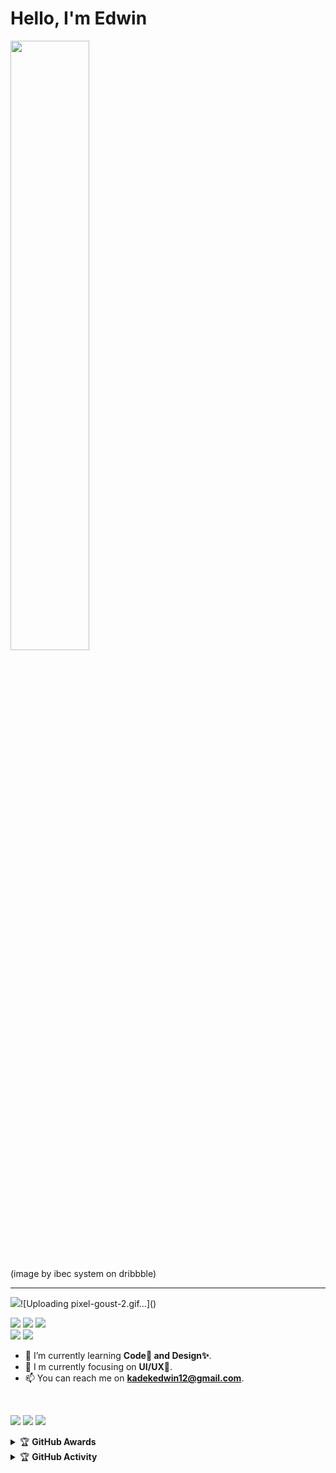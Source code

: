 <h1>Hello, I'm Edwin</h1>
<img width="50%", src="https://github.com/kadekedwin/kadekedwin/assets/71983420/426d7c37-defc-4234-87b6-e76f31e14956"/>
<p>(image by ibec system on dribbble)</p>

<hr/>

<p>
  <a href="#"><img src="https://img.shields.io/badge/-C++-blue?style=flat-square&logo=cplusplus&logoColor=white"/></a>![Uploading pixel-goust-2.gif…]()

  <a href="#"><img src="https://img.shields.io/badge/-JavaScript-yellow?style=flat-square&logo=javascript&logoColor=white"/></a>
  <a href="#"><img src="https://img.shields.io/badge/-Node js-green?style=flat-square&logo=Node.js&logoColor=white"/></a>
  <a href="#"><img src="https://img.shields.io/badge/-Git-red?style=flat-square&logo=git&logoColor=white"/></a>
  <br>
  <a href="https://github.com/kadekedwin"><img src="https://img.shields.io/github/followers/kadekedwin?style=social"/></a>
  <a href="https://youtube.com/@kadekedwin"><img src="https://img.shields.io/youtube/channel/subscribers/UC1JNrxsEa5lCyFqvqcj8xIw?style=social" /></a>
</p>
  
- 🌱 I’m currently learning **Code👾 and Design✨**.
- 👀 I m currently focusing on **UI/UX🌟**.
- 📫 You can reach me on **kadekedwin12@gmail.com**.

<br/>
  
<p>
  <a href="https://github.com/kadekedwin"><img src="https://github-readme-stats.vercel.app/api?username=kadekedwin&show_icons=true&theme=radical"></a>
  <a href="https://github.com/kadekedwin"><img src="https://github-readme-streak-stats.herokuapp.com/?user=kadekedwin&theme=radical"></a>
  <a href="https://github.com/kadekedwin"><img src="https://github-readme-stats.vercel.app/api/top-langs/?username=kadekedwin&theme=radical&layout=compact"></a>
</p>

<details>
  <summary>&#127942 <b>GitHub Awards</b></summary>
  <br/>
  ![Github Trophy](https://github-profile-trophy.vercel.app/?username=kadekedwin&theme=onedark)
</details>

<details>
  <summary>&#127942 <b>GitHub Activity</b></summary>
  <br/>
  ![Metrics](https://metrics.lecoq.io/kadekedwin?template=classic&repositories.forks=true&languages=1&languages.colors=github&languages.threshold=0%25&config.timezone=Asia%2FBali)
</details>


<!-- 
<p><a href="#"><img src="https://raw.githubusercontent.com/devSouvik/devSouvik/master/gif3.gif"/></a></p>
<p align="left">
  <a href="https://github.com/kadekedwin"><img src="https://github-readme-stats.vercel.app/api?username=kadekedwin&bg_color=30,757575,000000&title_color=fff&text_color=fff&icon_color=fff&hide_border=true&show_icons=true" /></a>
</p>
<p>
  <a href="https://github.com/kadekedwin"><img src="https://github-readme-stats.vercel.app/api/top-langs?username=kadekedwin&bg_color=30,757575,000000&title_color=fff&text_color=fff&hide_border=true&show_icons=true&layout=compact" /></a>
</p> 
-->

<!--
**kadekedwin/kadekedwin** is a ✨ _special_ ✨ repository because its `README.md` (this file) appears on your GitHub profile.

Here are some ideas to get you started:

- 🔭 I’m currently working on ...
- 👯 I’m looking to collaborate on ...
- 🤔 I’m looking for help with ...
- 💬 Ask me about ...
- 😄 Pronouns: ...
- ⚡ Fun fact: ...
-->
